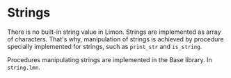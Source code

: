 # Strings

There is no built-in string value in Limon. Strings are implemented as
array of characters. That's why, manipulation of strings is achieved
by procedure specially implemented for strings, such as `print_str` and
`is_string`. 

Procedures manipulating strings are implemented in the Base
library. In `string.lmn`. 



